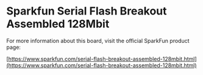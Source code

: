 # Sparkfun Serial Flash Breakout Assembled 128Mbit

For more information about this board, visit the official SparkFun product page:

[https://www.sparkfun.com/serial-flash-breakout-assembled-128mbit.html](https://www.sparkfun.com/serial-flash-breakout-assembled-128mbit.html) 